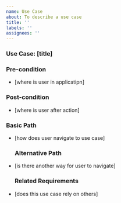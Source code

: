 ```yaml
---
name: Use Case
about: To describe a use case
title: ''
labels: ''
assignees: ''
---
```

### Use Case: [title]

### Pre-condition
* [where is user in applicatipn]

### Post-condition
* [where is user after action]

### Basic Path
* [how does user navigate to use case]

  ### Alternative Path
* [is there another way for user to navigate]

  ### Related Requirements
* [does this use case rely on others]
